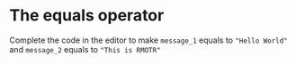 # The equals operator

Complete the code in the editor to make `message_1` equals to `"Hello World"` and `message_2` equals to `"This is RMOTR"`
